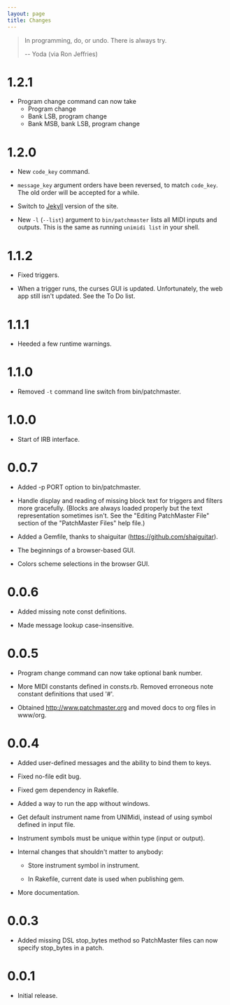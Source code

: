 ```yaml
---
layout: page
title: Changes
---
```


> In programming, do, or undo. There is always try.
>
> -- Yoda (via Ron Jeffries)

# 1.2.1

- Program change command can now take
  - Program change
  - Bank LSB, program change
  - Bank MSB, bank LSB, program change

# 1.2.0

- New `code_key` command.

- `message_key` argument orders have been reversed, to match `code_key`. The
  old order will be accepted for a while.

- Switch to [Jekyll](http://jekyllrb.com/) version of the site.

- New `-l` (`--list`) argument to `bin/patchmaster` lists all MIDI inputs
  and outputs. This is the same as running `unimidi list` in your shell.

# 1.1.2

- Fixed triggers.

- When a trigger runs, the curses GUI is updated. Unfortunately, the web app
  still isn't updated. See the To Do list.

# 1.1.1

- Heeded a few runtime warnings.

# 1.1.0

- Removed `-t` command line switch from bin/patchmaster.

# 1.0.0

- Start of IRB interface.

# 0.0.7

- Added -p PORT option to bin/patchmaster.

- Handle display and reading of missing block text for triggers and filters
  more gracefully. (Blocks are always loaded properly but the text
  representation sometimes isn't. See the "Editing PatchMaster File" section
  of the "PatchMaster Files" help file.)

- Added a Gemfile, thanks to shaiguitar (https://github.com/shaiguitar).

- The beginnings of a browser-based GUI.

- Colors scheme selections in the browser GUI.

# 0.0.6

- Added missing note const definitions.

- Made message lookup case-insensitive.

# 0.0.5

- Program change command can now take optional bank number.

- More MIDI constants defined in consts.rb. Removed erroneous note constant
  definitions that used '#'.

- Obtained http://www.patchmaster.org and moved docs to org files in
  www/org.

# 0.0.4

- Added user-defined messages and the ability to bind them to keys.

- Fixed no-file edit bug.

- Fixed gem dependency in Rakefile.

- Added a way to run the app without windows.

- Get default instrument name from UNIMidi, instead of using symbol defined
  in input file.

- Instrument symbols must be unique within type (input or output).

- Internal changes that shouldn't matter to anybody:

  - Store instrument symbol in instrument.

  - In Rakefile, current date is used when publishing gem.

- More documentation.

# 0.0.3

- Added missing DSL stop_bytes method so PatchMaster files can now specify
  stop_bytes in a patch.

# 0.0.1

- Initial release.
